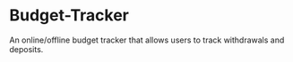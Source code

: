 # Budget-Tracker
An online/offline budget tracker that allows users to track withdrawals and deposits.
